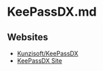 # KeePassDX.md

## Websites

* [Kunzisoft/KeePassDX](https://github.com/Kunzisoft/KeePassDX)
* [KeePassDX Site](https://www.keepassdx.com/)
